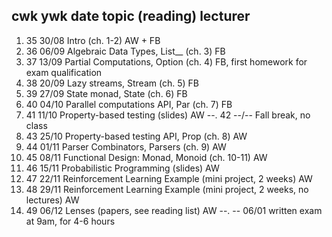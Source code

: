 cwk ywk date  topic (reading) lecturer
--------------------------------------
01.  35 30/08 Intro (ch. 1-2) AW + FB
02.  36 06/09 Algebraic Data Types, List__ (ch. 3) FB
03.  37 13/09 Partial Computations, Option (ch. 4) FB, first homework for exam qualification
04.  38 20/09 Lazy streams, Stream (ch. 5) FB
05.  39 27/09 State monad, State (ch. 6) FB
06.  40 04/10 Parallel computations API, Par (ch. 7) FB
07.  41 11/10 Property-based testing (slides) AW
--.  42 --/-- Fall break, no class
08.  43 25/10 Property-based testing API, Prop (ch. 8) AW
09.  44 01/11 Parser Combinators, Parsers (ch. 9) AW
10.  45 08/11 Functional Design: Monad, Monoid (ch. 10-11) AW
11.  46 15/11 Probabilistic Programming (slides) AW
12.  47 22/11 Reinforcement Learning Example (mini project, 2 weeks)  AW
13.  48 29/11 Reinforcement Learning Example (mini project, 2 weeks, no lectures) AW
14.  49 06/12 Lenses (papers, see reading list) AW
--.  -- 06/01 written exam at 9am, for 4-6 hours
